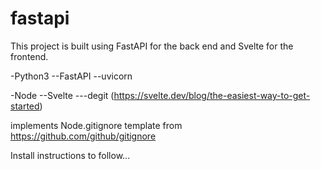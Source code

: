 # fastapi
This project is built using FastAPI for the back end and Svelte for the frontend.

-Python3
--FastAPI
--uvicorn

-Node
--Svelte
---degit (https://svelte.dev/blog/the-easiest-way-to-get-started)

implements Node.gitignore template from https://github.com/github/gitignore

Install instructions to follow...
